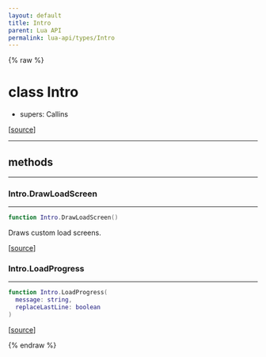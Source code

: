 ```yaml
---
layout: default
title: Intro
parent: Lua API
permalink: lua-api/types/Intro
---
```


{% raw %}

# class Intro


- supers: Callins




[<a href="https://github.com/rhys-vdw/RecoilEngine/blob/39a0440f8b3d03a340a3db9cfeb2e589c3e7d595/rts/Lua/LuaIntro.cpp#L49-L52" target="_blank">source</a>]







---

## methods
---

### Intro.DrawLoadScreen
---
```lua
function Intro.DrawLoadScreen()
```





Draws custom load screens.

[<a href="https://github.com/rhys-vdw/RecoilEngine/blob/39a0440f8b3d03a340a3db9cfeb2e589c3e7d595/rts/Lua/LuaIntro.cpp#L332-L336" target="_blank">source</a>]








### Intro.LoadProgress
---
```lua
function Intro.LoadProgress(
  message: string,
  replaceLastLine: boolean
)
```





[<a href="https://github.com/rhys-vdw/RecoilEngine/blob/39a0440f8b3d03a340a3db9cfeb2e589c3e7d595/rts/Lua/LuaIntro.cpp#L359-L363" target="_blank">source</a>]












{% endraw %}